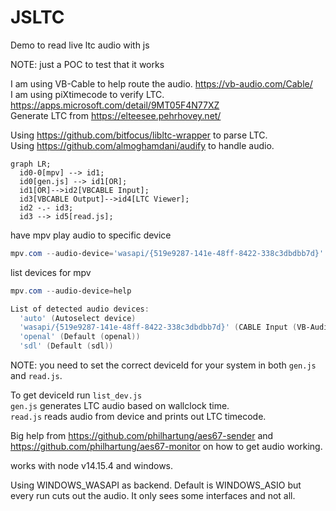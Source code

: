# JSLTC

Demo to read live ltc audio with js

NOTE: just a POC to test that it works

I am using VB-Cable to help route the audio. <https://vb-audio.com/Cable/>  
I am using piXtimecode to verify LTC. <https://apps.microsoft.com/detail/9MT05F4N77XZ>  
Generate LTC from <https://elteesee.pehrhovey.net/>  

Using <https://github.com/bitfocus/libltc-wrapper> to parse LTC.  
Using <https://github.com/almoghamdani/audify> to handle audio.  

```mermaid
graph LR;
  id0-0[mpv] --> id1;
  id0[gen.js] --> id1[OR];
  id1[OR]-->id2[VBCABLE Input];
  id3[VBCABLE Output]-->id4[LTC Viewer];
  id2 -.- id3;
  id3 --> id5[read.js];
```

have mpv play audio to specific device

```ps1
mpv.com --audio-device='wasapi/{519e9287-141e-48ff-8422-338c3dbdbb7d}' .\LTC_01000000_10mins_25fps_48000x16.wav
```

list devices for mpv

```ps1
mpv.com --audio-device=help

List of detected audio devices:
  'auto' (Autoselect device)
  'wasapi/{519e9287-141e-48ff-8422-338c3dbdbb7d}' (CABLE Input (VB-Audio Virtual Cable)) Audio))
  'openal' (Default (openal))
  'sdl' (Default (sdl))

```

NOTE: you need to set the correct deviceId for your system in both `gen.js` and `read.js`.

To get deviceId run `list_dev.js`  
`gen.js` generates LTC audio based on wallclock time.  
`read.js` reads audio from device and prints out LTC timecode.  

Big help from <https://github.com/philhartung/aes67-sender>
and <https://github.com/philhartung/aes67-monitor> on how to get audio working.

works with node v14.15.4 and windows.

Using WINDOWS_WASAPI as backend. Default is WINDOWS_ASIO but every run cuts out the audio. It only sees some interfaces and not all.
